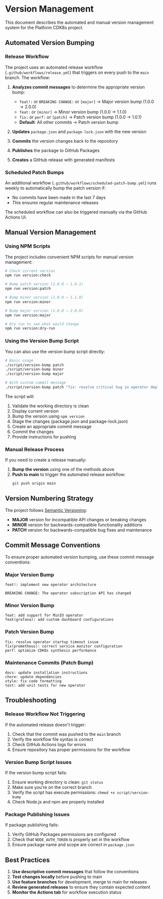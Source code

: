 # Version Management

This document describes the automated and manual version management system for the Platform CDK8s project.

## Automated Version Bumping

### Release Workflow

The project uses an automated release workflow (`.github/workflows/release.yml`) that triggers on every push to the `main` branch. The workflow:

1. **Analyzes commit messages** to determine the appropriate version bump:
   - `feat!:` or `BREAKING CHANGE:` or `[major]` → Major version bump (1.0.0 → 2.0.0)
   - `feat:` or `[minor]` → Minor version bump (1.0.0 → 1.1.0)
   - `fix:` or `perf:` or `[patch]` → Patch version bump (1.0.0 → 1.0.1)
   - **Default**: All other commits → Patch version bump

2. **Updates** `package.json` and `package-lock.json` with the new version
3. **Commits** the version changes back to the repository
4. **Publishes** the package to GitHub Packages
5. **Creates** a GitHub release with generated manifests

### Scheduled Patch Bumps

An additional workflow (`.github/workflows/scheduled-patch-bump.yml`) runs weekly to automatically bump the patch version if:

- No commits have been made in the last 7 days
- This ensures regular maintenance releases

The scheduled workflow can also be triggered manually via the GitHub Actions UI.

## Manual Version Management

### Using NPM Scripts

The project includes convenient NPM scripts for manual version management:

```bash
# Check current version
npm run version:check

# Bump patch version (1.0.0 → 1.0.1)
npm run version:patch

# Bump minor version (1.0.0 → 1.1.0)
npm run version:minor

# Bump major version (1.0.0 → 2.0.0)
npm run version:major

# Dry run to see what would change
npm run version:dry-run
```

### Using the Version Bump Script

You can also use the version bump script directly:

```bash
# Basic usage
./script/version-bump patch
./script/version-bump minor
./script/version-bump major

# With custom commit message
./script/version-bump patch "fix: resolve critical bug in operator deployment"
```

The script will:
1. Validate the working directory is clean
2. Display current version
3. Bump the version using `npm version`
4. Stage the changes (package.json and package-lock.json)
5. Create an appropriate commit message
6. Commit the changes
7. Provide instructions for pushing

### Manual Release Process

If you need to create a release manually:

1. **Bump the version** using one of the methods above
2. **Push to main** to trigger the automated release workflow:
   ```bash
   git push origin main
   ```

## Version Numbering Strategy

The project follows [Semantic Versioning](https://semver.org/):

- **MAJOR** version for incompatible API changes or breaking changes
- **MINOR** version for backwards-compatible functionality additions
- **PATCH** version for backwards-compatible bug fixes and maintenance

## Commit Message Conventions

To ensure proper automated version bumping, use these commit message conventions:

### Major Version Bump
```
feat!: implement new operator architecture

BREAKING CHANGE: The operator subscription API has changed
```

### Minor Version Bump
```
feat: add support for MinIO operator
feat(grafana): add custom dashboard configurations
```

### Patch Version Bump
```
fix: resolve operator startup timeout issue
fix(prometheus): correct service monitor configuration
perf: optimize CDK8s synthesis performance
```

### Maintenance Commits (Patch Bump)
```
docs: update installation instructions
chore: update dependencies
style: fix code formatting
test: add unit tests for new operator
```

## Troubleshooting

### Release Workflow Not Triggering

If the automated release doesn't trigger:

1. Check that the commit was pushed to the `main` branch
2. Verify the workflow file syntax is correct
3. Check GitHub Actions logs for errors
4. Ensure repository has proper permissions for the workflow

### Version Bump Script Issues

If the version bump script fails:

1. Ensure working directory is clean: `git status`
2. Make sure you're on the correct branch
3. Verify the script has execute permissions: `chmod +x script/version-bump`
4. Check Node.js and npm are properly installed

### Package Publishing Issues

If package publishing fails:

1. Verify GitHub Packages permissions are configured
2. Check that `NODE_AUTH_TOKEN` is properly set in the workflow
3. Ensure package name and scope are correct in `package.json`

## Best Practices

1. **Use descriptive commit messages** that follow the conventions
2. **Test changes locally** before pushing to main
3. **Use feature branches** for development, merge to main for releases
4. **Review generated releases** to ensure they contain expected content
5. **Monitor the Actions tab** for workflow execution status